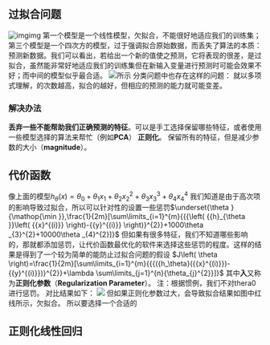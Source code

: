 
## 过拟合问题
![img](https://github.com/hooray1998/Coursera-ML-AndrewNg-Notes/raw/master/images/72f84165fbf1753cd516e65d5e91c0d3.jpg)img
第一个模型是一个线性模型，欠拟合，不能很好地适应我们的训练集；第三个模型是一个四次方的模型，过于强调拟合原始数据，而丢失了算法的本质：预测新数据。我们可以看出，若给出一个新的值使之预测，它将表现的很差，是过拟合，虽然能非常好地适应我们的训练集但在新输入变量进行预测时可能会效果不好；而中间的模型似乎最合适。
![所示](https://github.com/hooray1998/Coursera-ML-AndrewNg-Notes/raw/master/images/be39b497588499d671942cc15026e4a2.jpg)
分类问题中也存在这样的问题：
就以多项式理解，的次数越高，拟合的越好，但相应的预测的能力就可能变差。
### 解决办法
**丢弃一些不能帮助我们正确预测的特征**。可以是手工选择保留哪些特征，或者使用一些模型选择的算法来帮忙（例如**PCA**）
**正则化**。 保留所有的特征，但是减少参数的大小（**magnitude**）。
## 代价函数
像上面的模型${h_\theta}\left( x \right)={\theta_{0}}+{\theta_{1}}{x_{1}}+{\theta_{2}}{x_{2}^2}+{\theta_{3}}{x_{3}^3}+{\theta_{4}}{x_{4}^4}$
我们知道是由于高次项的影响导致过拟合，所以可以针对性的设置一些惩罚$\underset{\theta }{\mathop{\min }},\frac{1}{2m}[\sum\limits_{i=1}^{m}{{{\left( {{h}_{\theta }}\left( {{x}^{(i)}} \right)-{{y}^{(i)}} \right)}^{2}}+1000\theta _{3}^{2}+10000\theta _{4}^{2}]}$
但如果有很多特征，我们不知道哪些影响的，那就都添加惩罚，让代价函数最优化的软件来选择这些惩罚的程度。这样的结果是得到了一个较为简单的能防止过拟合问题的假设
$J\left( \theta \right)=\frac{1}{2m}[\sum\limits_{i=1}^{m}{{{({h_\theta}({{x}^{(i)}})-{{y}^{(i)}})}^{2}}+\lambda \sum\limits_{j=1}^{n}{\theta_{j}^{2}}]}$
其中**入**又称为**正则化参数**（**Regularization Parameter**）。 注：根据惯例，我们不对thera0进行惩罚。
对比结果如下：
![](https://github.com/hooray1998/Coursera-ML-AndrewNg-Notes/raw/master/images/ea76cc5394cf298f2414f230bcded0bd.jpg)
但如果正则化参数过大，会导致拟合结果如图中红线所示，欠拟合。
所以要选择一个合适的
## 正则化线性回归
